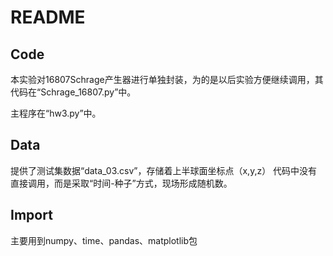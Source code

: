 # README

## Code

本实验对16807Schrage产生器进行单独封装，为的是以后实验方便继续调用，其代码在“Schrage_16807.py”中。

主程序在“hw3.py”中。

## Data

提供了测试集数据“data_03.csv”，存储着上半球面坐标点（x,y,z）
代码中没有直接调用，而是采取“时间-种子”方式，现场形成随机数。

## Import

主要用到numpy、time、pandas、matplotlib包